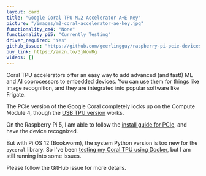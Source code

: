 ```yaml
---
layout: card
title: "Google Coral TPU M.2 Accelerator A+E Key"
picture: "/images/m2-coral-accelerator-ae-key.jpg"
functionality_cm4: "None"
functionality_pi5: "Currently Testing"
driver_required: "Yes"
github_issue: "https://github.com/geerlingguy/raspberry-pi-pcie-devices/issues/44"
buy_link: https://amzn.to/3jWowRg
videos: []
---
```

Coral TPU accelerators offer an easy way to add advanced (and fast!) ML and AI coprocessors to embedded devices. You can use them for things like image recognition, and they are integrated into popular software like Frigate.

The PCIe version of the Google Coral completely locks up on the Compute Module 4, though the [USB TPU version](https://amzn.to/3qGR2sE) works.

On the Raspberry Pi 5, I am able to follow the [install guide for PCIe](https://coral.ai/docs/m2/get-started), and have the device recognized.

But with Pi OS 12 (Bookworm), the system Python version is too new for the `pycoral` library. So I've been [testing my Coral TPU using Docker](https://www.jeffgeerling.com/blog/2023/testing-coral-tpu-accelerator-m2-or-pcie-docker), but I am still running into some issues.

Please follow the GitHub issue for more details.

